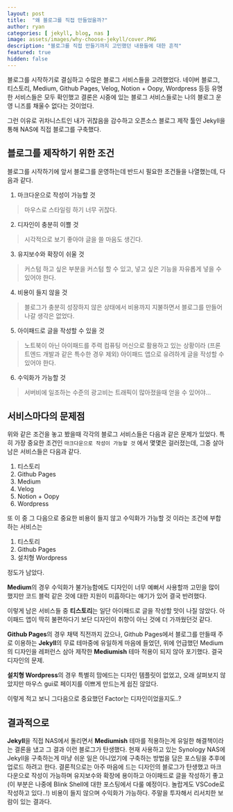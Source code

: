 ```yaml
---
layout: post
title:  "왜 블로그를 직접 만들었을까?"
author: ryan
categories: [ jekyll, blog, nas ]
image: assets/images/why-choose-jekyll/cover.PNG
description: "블로그를 직접 만들기까지 고민했던 내용들에 대한 흔적"
featured: true
hidden: false
--- 
```


블로그를 시작하기로 결심하고 수많은 블로그 서비스들을 고려했었다. 네이버 블로그, 티스토리, Medium, Github Pages, Velog, Notion + Oopy, Wordpress 등등 유명한 서비스들은 모두 확인했고 결론은 시중에 있는 블로그 서비스들로는 나의 블로그 운영 니즈를 채울수 없다는 것이었다.

그런 이유로 귀차니스트인 내가 귀찮음을 감수하고 오픈소스 블로그 제작 툴인 Jekyll을 통해 NAS에 직접 블로그를 구축했다.

## 블로그를 제작하기 위한 조건
블로그를 시작하기에 앞서 블로그를 운영하는데 반드시 필요한 조건들을 나열했는데, 다음과 같다.

1. 마크다운으로 작성이 가능할 것 
> 마우스로 스타일링 하기 너무 귀찮다.

2. 디자인이 충분히 이쁠 것
> 시각적으로 보기 좋아야 글을 쓸 마음도 생긴다.

3. 유지보수와 확장이 쉬울 것
> 커스텀 하고 싶은 부분을 커스텀 할 수 있고, 넣고 싶은 기능을 자유롭게 넣을 수 있어야 한다.

4. 비용이 들지 않을 것
> 블로그가 충분히 성장하지 않은 상태에서 비용까지 지불하면서 블로그를 만들어나갈 생각은 없었다.

5. 아이패드로 글을 작성할 수 있을 것
> 노트북이 아닌 아이패드를 주력 컴퓨팅 머신으로 활용하고 있는 상황이라 (프론트엔드 개발과 같은 특수한 경우 제외) 아이패드 앱으로 유려하게 글을 작성할 수 있어야 한다.

6. 수익화가 가능할 것
> 서버비에 일조하는 수준의 광고비는 트래픽이 많아졌을때 얻을 수 있어야...

## 서비스마다의 문제점
위와 같은 조건을 놓고 봤을때 각각의 블로그 서비스들은 다음과 같은 문제가 있었다.
특히 가장 중요한 조건인 `마크다운으로 작성이 가능할 것` 에서 몇몇은 걸러졌는데, 그중 살아남은 서비스들은 다음과 같다.

1. 티스토리
2. Github Pages
3. Medium
4. Velog
5. Notion + Oopy
6. Wordpress

또 이 중 그 다음으로 중요한 비용이 들지 않고 수익화가 가능할 것 이라는 조건에 부합하는 서비스는 

1. 티스토리
2. Github Pages
3. 설치형 Wordpress

정도가 남았다.

**Medium**의 경우 수익화가 불가능함에도 디자인이 너무 예뻐서 사용할까 고민을 많이 했지만 코드 블럭 같은 것에 대한 지원이 미흡하다는 얘기가 있어 결국 반려했다.

이렇게 남은 서비스들 중 **티스토리**는 일단 아이패드로 글을 작성할 맛이 나질 않았다. 아이패드 앱이 딱히 불편하다기 보단 디자인이 취향이 아닌 것에 더 가까웠던것 같다. 

**Github Pages**의 경우 채택 직전까지 갔으나, Github Pages에서 블로그를 만들때 주로 이용하는 **Jekyll**의 무료 테마중에 유일하게 마음에 들었던, 위에 언급했던 Medium의 디자인을 레퍼런스 삼아 제작한 **Mediumish** 테마 적용이 되지 않아 포기했다. 결국 디자인의 문제.

**설치형 Wordpress**의 경우 특별히 맘에드는 디자인 템플릿이 없었고, 오래 살펴보지 않았지만 마우스 gui로 페이지를 이쁘게 만드는게 쉽진 않았다.

이렇게 적고 보니 그다음으로 중요했던 Factor는 디자인이었을지도..?

## 결과적으로
**Jekyll**을 직접 NAS에서 돌리면서 **Mediumish** 테마를 적용하는게 유일한 해결책이라는 결론을 냈고 그 결과 이런 블로그가 탄생했다. 현재 사용하고 있는 Synology NAS에 Jekyll을 구축하는게 마냥 쉬운 일은 아니었기에 구축하는 방법을 담은 포스팅을 추후에 업로드 하려고 한다. 결론적으로는 아주 마음에 드는 디자인의 블로그가 탄생했고 마크다운으로 작성이 가능하며 유지보수와 확장에 용이하고 아이패드로 글을 작성하기 좋고 (이 부분은 나중에 Blink Shell에 대한 포스팅에서 다룰 예정이다. 놀랍게도 VSCode로 작성하고 있다..!) 비용이 들지 않으며 수익화가 가능하다. 주말을 투자해서 리서치한 보람이 있는 결과다.



<!-- 
---
layout: post
title:  "Inception Movie"
author: john
categories: [ Jekyll, tutorial ]
tags: [red, yellow]
image: assets/images/11.jpg
description: "My review of Inception movie. Actors, directing and more."
rating: 4.5
featured: true
hidden: false
beforetoc: "Markdown editor is a very powerful thing. In this article I'm going to show you what you can actually do with it, some tricks and tips while editing your post."
toc: true // 목차를 사용할 것인지
--- 
-->